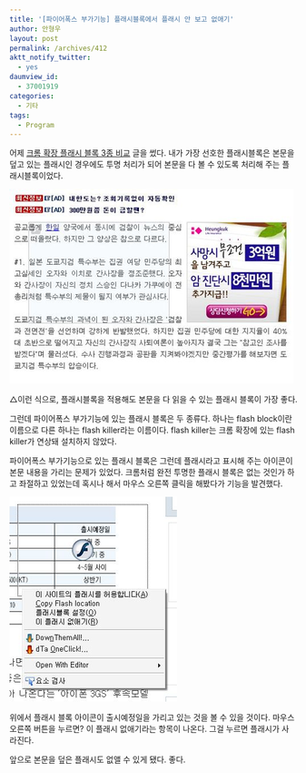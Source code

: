 ```yaml
---
title: '[파이어폭스 부가기능] 플래시블록에서 플래시 안 보고 없애기'
author: 안형우
layout: post
permalink: /archives/412
aktt_notify_twitter:
  - yes
daumview_id:
  - 37001919
categories:
  - 기타
tags:
  - Program
---
```

어제 <a target="_blank" href="http://mytory.textcube.com/entry/%ED%81%AC%EB%A1%AC-%ED%99%95%EC%9E%A5-%ED%94%8C%EB%9E%98%EC%8B%9C-%EB%B8%94%EB%A1%9D-3%EC%A2%85-%EB%B9%84%EA%B5%90">크롬 확장 플래시 블록 3종 비교</a> 글을 썼다. 내가 가장 선호한 플래시블록은 본문을 덮고 있는 플래시인 경우에도 투명 처리가 되어 본문을 다 볼 수 있도록 처리해 주는 플래시블록이었다.

<div style="width: 510px" class="wp-caption aligncenter">
  <img src="/uploads/legacy/old-images/1/cfile6.uf.1746574A4D4BC8B7242C9B.jpg" width="500" height="342" alt="플래시 블록 적용 " /><p class="wp-caption-text">
    △이런 식으로, 플래시블록을 적용해도 본문을 다 읽을 수 있는 플래시 블록이 가장 좋다.
  </p>
</div>

그런데 파이어폭스 부가기능에 있는 플래시 블록은 두 종류다. 하나는 flash block이란 이름으로 다른 하나는 flash killer라는 이름이다. flash killer는 크롬 확장에 있는 flash killer가 연상돼 설치하지 않았다.

파이어폭스 부가기능으로 있는 플래시 블록은 그런데 플래시라고 표시해 주는 아이콘이 본문 내용을 가리는 문제가 있었다. 크롬처럼 완전 투명한 플래시 블록은 없는 것인가 하고 좌절하고 있었는데 혹시나 해서 마우스 오른쪽 클릭을 해봤다가 기능을 발견했다.

<img src="/uploads/legacy/old-images/1/cfile29.uf.192828484D4BC8B72A4816.jpg" class="aligncenter" width="295" height="360" alt="" />

위에서 플래시 블록 아이콘이 출시예정일을 가리고 있는 것을 볼 수 있을 것이다. 마우스 오른쪽 버튼을 누르면? 이 플래시 없애기라는 항목이 나온다. 그걸 누르면 플래시가 사라진다.

앞으로 본문을 덮은 플래시도 없앨 수 있게 됐다. 좋다.